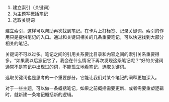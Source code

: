1. 建立索引（关键词）
2. 为主题写概括笔记
3. 选取关键词

建立索引，这样可以帮助再次找到笔记。在卡片上打标签、记录关键词。索引的作用只是提供笔记的入口。通过和关键词相关的几条重要笔记，可以快速找到大部分相关的笔记。

关键词不可以过多。笔记之间的引用关系要比目录和内容之间的索引关系重要得多。“如果我以后忘记它了，我会在什么情况下再次发现这条笔记呢？”好的关键词通常不是笔记中出现过的词，不能孤立地看笔记、选取关键词。

选取关键词也是思考的一个重要部分，它能让我们对某个笔记的阐释更加深入。


对于一些主题，可以做一条概括笔记。如果之前概括需要更新、或者需要重塑逻辑时，就新建一条笔记概括新的逻辑。